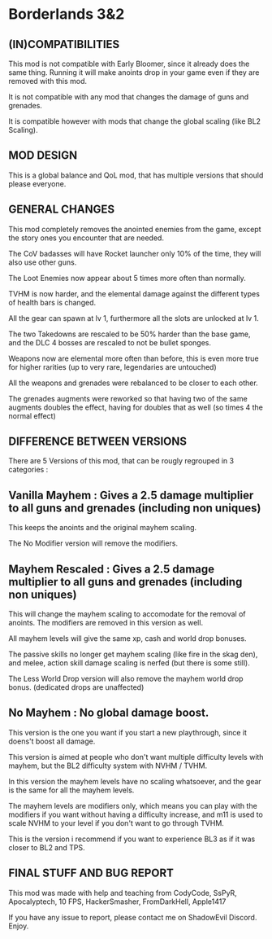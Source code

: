 Borderlands 3&2
===============

## (IN)COMPATIBILITIES

This mod is not compatible with Early Bloomer, since it already does the same thing. Running it will make anoints drop in your game even if they are removed with this mod.

It is not compatible with any mod that changes the damage of guns and grenades.

It is compatible however with mods that change the global scaling (like BL2 Scaling).

## MOD DESIGN

This is a global balance and QoL mod, that has multiple versions that should please everyone.

## GENERAL CHANGES

This mod completely removes the anointed enemies from the game, except the story ones you encounter that are needed.

The CoV badasses will have Rocket launcher only 10% of the time, they will also use other guns.

The Loot Enemies now appear about 5 times more often than normally.

TVHM is now harder, and the elemental damage against the different types of health bars is changed.

All the gear can spawn at lv 1, furthermore all the slots are unlocked at lv 1.

The two Takedowns are rescaled to be 50% harder than the base game, and the DLC 4 bosses are rescaled to not be bullet sponges.

Weapons now are elemental more often than before, this is even more true for higher rarities (up to very rare, legendaries are untouched)

All the weapons and grenades were rebalanced to be closer to each other.

The grenades augments were reworked so that having two of the same augments doubles the effect, having for doubles that as well (so times 4 the normal effect)

## DIFFERENCE BETWEEN VERSIONS

There are 5 Versions of this mod, that can be rougly regrouped in 3 categories : 

## Vanilla Mayhem : Gives a 2.5 damage multiplier to all guns and grenades (including non uniques)

 This keeps the anoints and the original mayhem scaling.

 The No Modifier version will remove the modifiers.

 ## Mayhem Rescaled : Gives a 2.5 damage multiplier to all guns and grenades (including non uniques)

 This will change the mayhem scaling to accomodate  for the removal of anoints. The modifiers are removed in this version as well.

 All mayhem levels will give the same xp, cash and world drop bonuses.

 The passive skills no longer get mayhem scaling (like fire in the skag den), and melee, action skill damage scaling is nerfed (but there is some still).

 The Less World Drop version will also remove the mayhem world drop bonus. (dedicated drops are unaffected)

 ## No Mayhem : No global damage boost.

 This version is the one you want if you start a new playthrough, since it doens't boost all damage.

 This version is aimed at people who don't want multiple difficulty levels with mayhem, but the BL2 difficulty system with NVHM / TVHM.

 In this version the mayhem levels have no scaling whatsoever, and the gear is the same for all the mayhem levels.

 The mayhem levels are modifiers only, which means you can play with the modifiers if you want without having a difficulty increase, and m11 is used to scale NVHM to your level if you don't want to go through TVHM.

 This is the version i recommend if you want to experience BL3 as if it was closer to BL2 and TPS.

 ## FINAL STUFF AND BUG REPORT

 This mod was made with help and teaching from CodyCode, SsPyR, Apocalyptech, 10 FPS, HackerSmasher, FromDarkHell, Apple1417

 If you have any issue to report, please contact me on ShadowEvil Discord.
 Enjoy.
